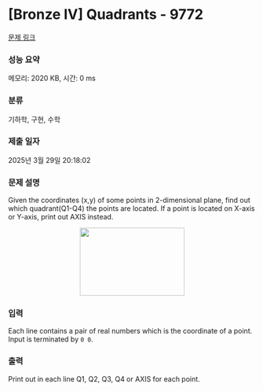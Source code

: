 # [Bronze IV] Quadrants - 9772 

[문제 링크](https://www.acmicpc.net/problem/9772) 

### 성능 요약

메모리: 2020 KB, 시간: 0 ms

### 분류

기하학, 구현, 수학

### 제출 일자

2025년 3월 29일 20:18:02

### 문제 설명

<p>Given the coordinates (x,y) of some points in 2-dimensional plane, find out which quadrant(Q1-Q4) the points are located. If a point is located on X-axis or Y-axis, print out AXIS instead.</p>

<p style="text-align: center;"><img alt="" src="https://upload.acmicpc.net/09499d93-7ae3-4a8d-819b-90def3045626/-/preview/" style="width: 213px; height: 138px;"></p>

### 입력 

 <p>Each line contains a pair of real numbers which is the coordinate of a point. Input is terminated by <code>0 0</code>.</p>

### 출력 

 <p>Print out in each line Q1, Q2, Q3, Q4 or AXIS for each point.</p>

